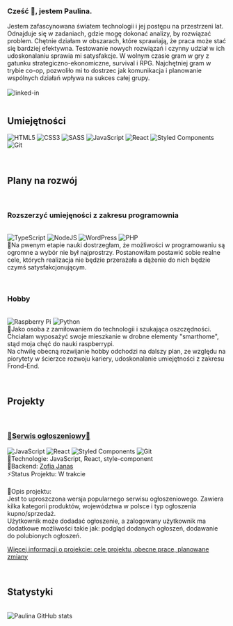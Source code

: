 ### Cześć 👋, jestem Paulina. 
Jestem zafascynowana światem technologii i jej postępu na przestrzeni lat.
Odnajduje się w zadaniach, gdzie mogę dokonać analizy, by rozwiązać problem. Chętnie działam w obszarach, które sprawiają, że praca może stać się bardziej efektywna. Testowanie nowych rozwiązań i czynny udział w ich udoskonalaniu sprawia mi satysfakcje.
W wolnym czasie gram w gry z gatunku strategiczno-ekonomiczne, survival i RPG. Najchętniej gram w trybie co-op, pozwoliło mi to dostrzec jak komunikacja i planowanie wspólnych działań wpływa na sukces całej grupy.
<br>
<br>[<img align="left" alt="linked-in" src="https://img.shields.io/badge/linkedin-%230077B5.svg?&style=for-the-badge&logo=linkedin&logoColor=white" />](https://www.linkedin.com/in/paulina-golenia26/)

</br><h2>Umiejętności</h2>
<span>![HTML5](https://img.shields.io/badge/html5-%23E34F26.svg?style=for-the-badge&logo=html5&logoColor=white)</span>
<span>![CSS3](https://img.shields.io/badge/css3-%231572B6.svg?style=for-the-badge&logo=css3&logoColor=white)</span>
<span>![SASS](https://img.shields.io/badge/SASS-hotpink.svg?style=for-the-badge&logo=SASS&logoColor=white)</span>
<span>![JavaScript](https://img.shields.io/badge/javascript-%23323330.svg?style=for-the-badge&logo=javascript&logoColor=%23F7DF1E)</span>
<span>![React](https://img.shields.io/badge/react-%2320232a.svg?style=for-the-badge&logo=react&logoColor=%2361DAFB)</span>
<span>![Styled Components](https://img.shields.io/badge/styled--components-DB7093?style=for-the-badge&logo=styled-components&logoColor=white)</span>
<span>![Git](https://img.shields.io/badge/git-%23F05033.svg?style=for-the-badge&logo=git&logoColor=white)</span>

</br><h2>Plany na rozwój</h2>
<br><h3>Rozszerzyć umiejęności z zakresu programownia</h3>
<br>
<span>![TypeScript](https://img.shields.io/badge/typescript-%23007ACC.svg?style=for-the-badge&logo=typescript&logoColor=white)</span>
<span>![NodeJS](https://img.shields.io/badge/node.js-6DA55F?style=for-the-badge&logo=node.js&logoColor=white)</span>
<span>![WordPress](https://img.shields.io/badge/WordPress-%23117AC9.svg?style=for-the-badge&logo=WordPress&logoColor=white)</span>
<span>![PHP](https://img.shields.io/badge/php-%23777BB4.svg?style=for-the-badge&logo=php&logoColor=white)</span>
<br>📝Na pwenym etapie nauki dostrzegłam, że możliwości w programowaniu są ogromne a wybór nie był najprostrzy. Postanowiłam postawić sobie realne cele, których realizacja nie będzie przerażała a dążenie do nich będzie czymś satysfakcjonującym. 
<br> 

<br><h3>Hobby</h3>
<br>
<span>![Raspberry Pi](https://img.shields.io/badge/-RaspberryPi-C51A4A?style=for-the-badge&logo=Raspberry-Pi)</span>
<span>![Python](https://img.shields.io/badge/python-3670A0?style=for-the-badge&logo=python&logoColor=ffdd54)</span>
<br>📝Jako osoba z zamiłowaniem do technologii i szukająca oszczędności. Chciałam wyposażyć swoje mieszkanie w drobne elementy "smarthome", stąd moja chęć do nauki raspberrypi. 
<br> Na chwilę obecną rozwijanie hobby odchodzi na dalszy plan, ze względu na piorytety w ścierzce rozwoju kariery, udoskonalanie umiejętności z zakresu Frond-End. 

</br><h2>Projekty</h2>

<br><h3>[🔭Serwis ogłoszeniowy🔭](https://github.com/Paullina26/Serwis_ogloszeniowy)</h3>
<span>![JavaScript](https://img.shields.io/badge/javascript-%23323330.svg?style=for-the-badge&logo=javascript&logoColor=%23F7DF1E)</span>
<span>![React](https://img.shields.io/badge/react-%2320232a.svg?style=for-the-badge&logo=react&logoColor=%2361DAFB)</span>
<span>![Styled Components](https://img.shields.io/badge/styled--components-DB7093?style=for-the-badge&logo=styled-components&logoColor=white)</span>
<span>![Git](https://img.shields.io/badge/git-%23F05033.svg?style=for-the-badge&logo=git&logoColor=white)</span>
<br>🌱Technologie: JavaScript, React, style-component 
<br>👯Backend: [Zofia Janas](https://github.com/zoska91)
<br>⚡Status Projektu: W trakcie 
<br>
<br>📝Opis projektu: 
<br> Jest to uproszczona wersja popularnego serwisu ogłoszeniowego. Zawiera kilka kategorii produktów, województwa w polsce i typ ogłoszenia kupno/sprzedaż. 
<br> Użytkownik może dodadać ogłoszenie, a zalogowany użytkownik ma dodatkowe możliwości takie jak: podgląd dodanych ogłoszeń, dodawanie do polubionych ogłoszeń.
<br><p>[Więcej informacji o projekcie: cele projektu, obecne prace, planowane zmiany ](https://github.com/Paullina26/Serwis_ogloszeniowy)</p>


</br><h2>Statystyki</h2>
<br>
![Paulina GitHub stats](https://github-readme-stats.vercel.app/api?username=Paullina26&show_icons=true&theme=transparent)






<!--
ICON:
https://github.com/Ileriayo/markdown-badges?source=post_page-----36957caa711c--------------------------------#tips
[![My Skills](https://skillicons.dev/icons?i=ts,nodejs,wordpress,php)](https://skillicons.dev)
| HTML | CSS | SASS | JavaScript | React | Style-Component | Git |
<br>
[![My Skills](https://skillicons.dev/icons?i=html,css,sass,js,react,styledcomponents,git)](https://skillicons.dev)
<br>[![Top Langs](https://github-readme-stats.vercel.app/api/top-langs/?username=Paullina26&layout=compact)](https://github.com/anuraghazra/github-readme-stats)

[![Harlok's wakatime stats](https://github-readme-stats.vercel.app/api/wakatime?username=Paullina26)](https://github.com/anuraghazra/github-readme-stats)
</br><h2>Projekty</h2>
<br><h3>Serwis ogłoszeniowy</h3>
<br>Status Projektu: W trakcie 
<br>Technologie: JavaScript, React, style-component [![My Skills](https://skillicons.dev/icons?i=html,js,react,styledcomponents,git)](https://skillicons.dev)
<br>Cele projektu: 
-Obsługa użytkowników. 
-Dodawanie, filtrowanie ogłoszeń. 
-Komunikacja z bazą danych.
<br>Opis projektu: 
Jest to uproszczona wersja popularnego serwisu ogłoszeniowego. 
<br><h3>Karty Star Wars</h3>

<br>  *Obsługa użytkowników. 
<br>  Użytkownik zalogowany, może przeglądać dodane przez siebie ogłoszenia i dodawać do polubionych. 
<br>  *Dodawanie, filtrowanie i wyświetlanie ogłoszeń.
<br>  Ogłoszenia są pobierane z bazy danych i wyświetlane na stronie głównej. 
<br>  *Komunikacja z bazą danych.
<br>  Aktualizacja ogłoszeń w bazie danych, pobieranie ogłoszeń z bazy danych i ich filtrowanie. 
<br>  Operacje na tablicach 
<br>🌱Projekt pozwolił mi na przeciwiczenie umiejętności:
<br>  Operacji na tablicach map, filter, scalanie tablic, tworzenie nowych tablic by nie zmieniać bazowej tablicy. 
<br>  Zarządzanie stanem komponentu 
<br>  Zapytania do bazy danych, ich prawidłowa 
EN
I am fascinated by the world of technology and its progress over the years. I excel in tasks where I can analyze and solve problems. I enjoy working in areas that make work more efficient. Testing new solutions and actively participating in their improvement gives me satisfaction. In my free time, I play strategic-economic, survival, and RPG games. I prefer playing in co-op mode, as it has allowed me to see how communication and planning of joint actions impact the success of the whole group.


Here are some ideas to get you started:
🚀
- 🔭 I’m currently working on ...
- 🌱 I’m currently learning ...
- 👯 I’m looking to collaborate on ...
- 🤔 I’m looking for help with ...
- 💬 Ask me about ...
- 📫 How to reach me: ...
- 😄 Pronouns: ...
- ⚡ Fun fact: ...
-->
